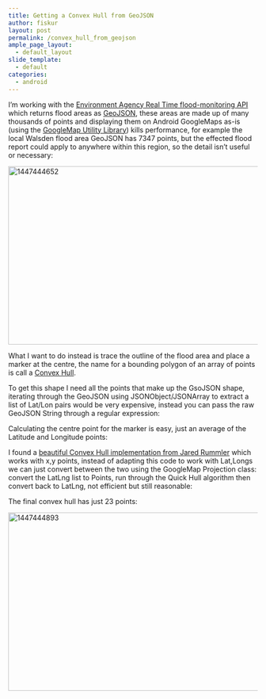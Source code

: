 ```yaml
---
title: Getting a Convex Hull from GeoJSON
author: fiskur
layout: post
permalink: /convex_hull_from_geojson
ample_page_layout:
  - default_layout
slide_template:
  - default
categories:
  - android
---
```

I&#8217;m working with the <a href="http://environment.data.gov.uk/flood-monitoring/doc/reference" target="_blank">Environment Agency Real Time flood-monitoring API</a> which returns flood areas as <a href="https://en.wikipedia.org/wiki/GeoJSON" target="_blank">GeoJSON</a>, these areas are made up of many thousands of points and displaying them on Android GoogleMaps as-is (using the <a href="https://developers.google.com/maps/documentation/android-api/utility/geojson" target="_blank">GoogleMap Utility Library</a>) kills performance, for example the local Walsden flood area GeoJSON has 7347 points, but the effected flood report could apply to anywhere within this region, so the detail isn&#8217;t useful or necessary: 

<img src="http://fiskur.eu/wp-content/uploads/2015/11/1447444652.png" alt="1447444652" width="640" height="360" class="alignnone size-full wp-image-876" />

What I want to do instead is trace the outline of the flood area and place a marker at the centre, the name for a bounding polygon of an array of points is call a <a href="https://en.wikipedia.org/wiki/Convex_hull" target="_blank">Convex Hull</a>.

To get this shape I need all the points that make up the GsoJSON shape, iterating through the GeoJSON using JSONObject/JSONArray to extract a list of Lat/Lon pairs would be very expensive, instead you can pass the raw GeoJSON String through a regular expression:

<script src="https://gist.github.com/fiskurgit/c1b718f788c9726db6db.js"></script>

Calculating the centre point for the marker is easy, just an average of the Latitude and Longitude points:

<script src="https://gist.github.com/fiskurgit/ab7816209d5ae9d74e41.js"></script>

I found a <a href="http://jaredrummler.com/2014/11/13/android-bitmaps-convex-hull/" target="_blank">beautiful Convex Hull implementation from Jared Rummler</a> which works with x,y points, instead of adapting this code to work with Lat,Longs we can just convert between the two using the GoogleMap Projection class: convert the LatLng list to Points, run through the Quick Hull algorithm then convert back to LatLng, not efficient but still reasonable:

<script src="https://gist.github.com/fiskurgit/22fb5fd4766d954fb1d9.js"></script>

The final convex hull has just 23 points:

<img src="http://fiskur.eu/wp-content/uploads/2015/11/1447444893.png" alt="1447444893" width="640" height="360" class="alignnone size-full wp-image-877" />
